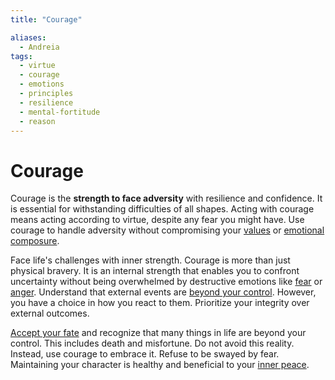 ```yaml
---
title: "Courage"

aliases:
  - Andreia
tags:
  - virtue
  - courage
  - emotions
  - principles
  - resilience
  - mental-fortitude
  - reason
---
```


# Courage

Courage is the **strength to face adversity** with resilience and confidence. It
is essential for withstanding difficulties of all shapes. Acting with courage
means acting according to virtue, despite any fear you might have. Use courage
to handle adversity without compromising your [values](acting-virtue.md) or
[emotional composure](emotional-resilience.md).

Face life's challenges with inner strength. Courage is more than just physical
bravery. It is an internal strength that enables you to confront uncertainty
without being overwhelmed by destructive emotions like [fear](fear.md) or
[anger](anger.md). Understand that external events are [beyond your
control](dichotomy-control.md#what-is-outside-our-control). However, you have a
choice in how you react to them. Prioritize your integrity over external
outcomes.

[Accept your fate](love-fate.md) and recognize that many things in life are
beyond your control. This includes death and misfortune. Do not avoid this
reality. Instead, use courage to embrace it. Refuse to be swayed by fear.
Maintaining your character is healthy and beneficial to your [inner
peace](inner-peace.md).
